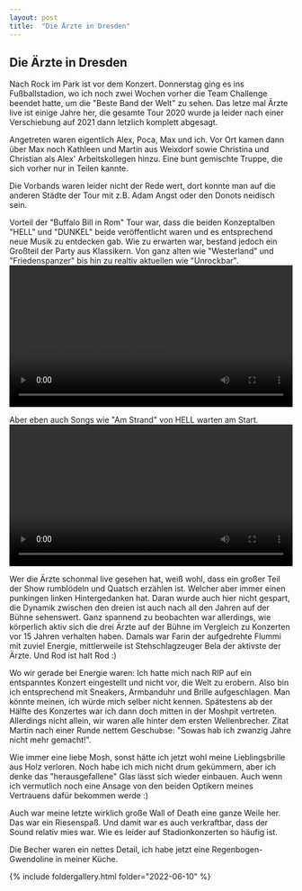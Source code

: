 ```yaml
---
layout: post
title:  "Die Ärzte in Dresden"
---
```


## Die Ärzte in Dresden
Nach Rock im Park ist vor dem Konzert.
Donnerstag ging es ins Fußballstadion, wo ich noch zwei Wochen vorher die Team Challenge beendet hatte, um die "Beste Band der Welt" zu sehen. 
Das letze mal Ärzte live ist einige Jahre her, die gesamte Tour 2020 wurde ja leider nach einer Verschiebung auf 2021 dann letzlich komplett abgesagt.

Angetreten waren eigentlich Alex, Poca, Max und ich. Vor Ort kamen dann über Max noch Kathleen und Martin aus Weixdorf sowie Christina und Christian als Alex' Arbeitskollegen hinzu. Eine bunt gemischte Truppe, die sich vorher nur in Teilen kannte.

Die Vorbands waren leider nicht der Rede wert, dort konnte man auf die anderen Städte der Tour mit z.B. Adam Angst oder den Donots neidisch sein. 

Vorteil der "Buffalo Bill in Rom" Tour war, dass die beiden Konzeptalben "HELL" und "DUNKEL" beide veröffentlicht waren und es entsprechend neue Musik zu entdecken gab. 
Wie zu erwarten war, bestand jedoch ein Großteil der Party aus Klassikern.
Von ganz alten wie "Westerland" und "Friedenspanzer" bis hin zu realtiv aktuellen wie "Unrockbar".
<video width='100%' preload='metadata' controls> <source src='/assets/aerzte_westerland.mp4' type='video/mp4'/> </video>

Aber eben auch Songs wie "Am Strand" von HELL warten am Start.
<video width='100%' preload='metadata' controls> <source src='/assets/aerzte_unrockbar.mp4' type='video/mp4'/> </video>

Wer die Ärzte schonmal live gesehen hat, weiß wohl, dass ein großer Teil der Show rumblödeln und Quatsch erzählen ist.
Welcher aber immer einen punkingen linken Hintergedanken hat. Daran wurde auch hier nicht gespart, die Dynamik zwischen den dreien ist auch nach all den Jahren auf der Bühne sehenswert.
Ganz spannend zu beobachten war allerdings, wie körperlich aktiv sich die drei Ärzte auf der Bühne im Vergleich zu Konzerten vor 15 Jahren verhalten haben.
Damals war Farin der aufgedrehte Flummi mit zuviel Energie, mittlerweile ist Stehschlagzeuger Bela der aktivste der Ärzte. Und Rod ist halt Rod :)

Wo wir gerade bei Energie waren: Ich hatte mich nach RIP auf ein entspanntes Konzert eingestellt und nicht vor, die Welt zu erobern.
Also bin ich entsprechend mit Sneakers, Armbanduhr und Brille aufgeschlagen.
Man könnte meinen, ich würde mich selber nicht kennen. Spätestens ab der Hälfte des Konzertes war ich dann doch mitten in der Moshpit vertreten. Allerdings nicht allein, wir waren alle hinter dem ersten Wellenbrecher. Zitat Martin nach einer Runde nettem Geschubse: "Sowas hab ich zwanzig Jahre nicht mehr gemacht!".

Wie immer eine liebe Mosh, sonst hätte ich jetzt wohl meine Lieblingsbrille aus Holz verloren.
Noch habe ich mich nicht drum gekümmern, aber ich denke das "herausgefallene" Glas lässt sich wieder einbauen.
Auch wenn ich vermutlich noch eine Ansage von den beiden Optikern meines Vertrauens dafür bekommen werde :)

Auch war meine letzte wirklich große Wall of Death eine ganze Weile her. Das war ein Riesenspaß. Und damit war es auch verkraftbar, dass der Sound relativ mies war. Wie es leider auf Stadionkonzerten so häufig ist. 

Die Becher waren ein nettes Detail, ich habe jetzt eine Regenbogen-Gwendoline in meiner Küche. 

{% include foldergallery.html folder="2022-06-10" %}

